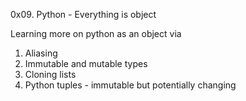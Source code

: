 0x09. Python - Everything is object

Learning more on python as an object via
1. Aliasing
2. Immutable and mutable types
3. Cloning lists
4. Python tuples - immutable but potentially changing
